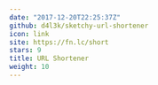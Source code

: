 ```yaml
---
date: "2017-12-20T22:25:37Z"
github: d4l3k/sketchy-url-shortener
icon: link
site: https://fn.lc/short
stars: 9
title: URL Shortener
weight: 10
---
```

